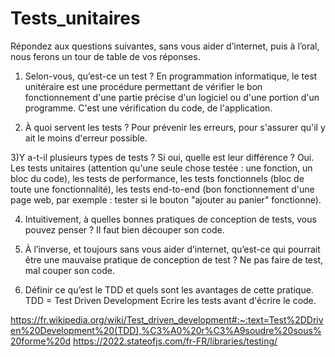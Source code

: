 # Tests_unitaires


Répondez aux questions suivantes, sans vous aider d’internet, puis à l’oral, nous ferons un tour de table de vos réponses.


1) Selon-vous, qu’est-ce un test ?
En programmation informatique, le test unitéraire est une procédure permettant de vérifier le bon fonctionnement d'une partie précise d'un logiciel ou d'une portion d'un programme. C'est une vérification du code, de l'application.


2) À quoi servent les tests ?
Pour prévenir les erreurs, pour s'assurer qu'il y ait le moins d'erreur possible.


3)Y a-t-il plusieurs types de tests ? Si oui, quelle est leur différence ?
Oui. Les tests unitaires (attention qu'une seule chose testée : une fonction, un bloc du code), les tests de performance, les tests fonctionnels (bloc de toute une fonctionnalité), les tests end-to-end (bon fonctionnement d'une page web, par exemple : tester si le bouton "ajouter au panier" fonctionne).  


4) Intuitivement, à quelles bonnes pratiques de conception de tests, vous pouvez penser ?
Il faut bien découper son code.


5) À l’inverse, et toujours sans vous aider d’internet, qu’est-ce qui pourrait être une mauvaise pratique de conception de test ?
Ne pas faire de test, mal couper son code. 


6) Définir ce qu’est le TDD et quels sont les avantages de cette pratique.
TDD = Test Driven Development
Ecrire les tests avant d'écrire le code.



https://fr.wikipedia.org/wiki/Test_driven_development#:~:text=Test%2DDriven%20Development%20(TDD),%C3%A0%20r%C3%A9soudre%20sous%20forme%20d
https://2022.stateofjs.com/fr-FR/libraries/testing/
